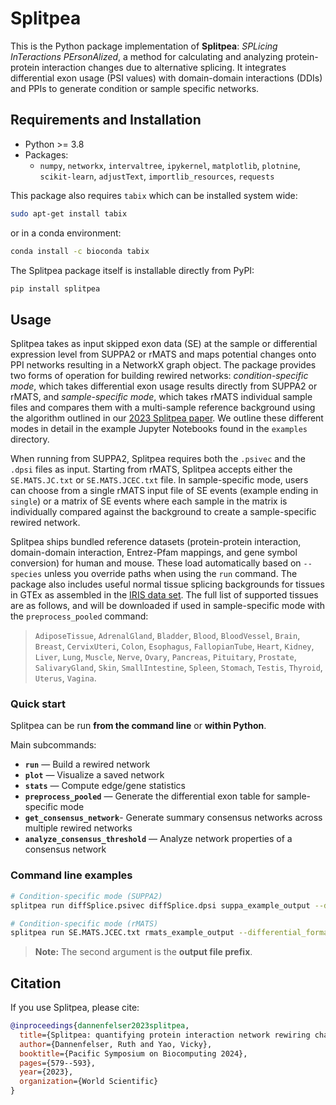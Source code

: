 # Splitpea

This is the Python package implementation of **Splitpea**: *SPLicing InTeractions PErsonAlized*, a method for calculating and analyzing protein-protein interaction changes due to alternative splicing. It integrates differential exon usage (PSI values) with domain-domain interactions (DDIs) and PPIs to generate condition or sample specific networks.

## Requirements and Installation

- Python >= 3.8
- Packages:
  - `numpy`, `networkx`, `intervaltree`, `ipykernel`, `matplotlib`, `plotnine`, `scikit-learn`, `adjustText`, `importlib_resources`, `requests`

This package also requires `tabix` which can be installed system wide:

```bash
sudo apt-get install tabix
```

or in a conda environment:

```bash
conda install -c bioconda tabix
```

The Splitpea package itself is installable directly from PyPI:

```bash
pip install splitpea
```

## Usage

Splitpea takes as input skipped exon data (SE) at the sample or differential expression level from SUPPA2 or rMATS and maps potential changes onto PPI networks resulting in a NetworkX graph object. The package provides two forms of operation for building rewired networks: _condition-specific mode_, which takes differential exon usage results directly from SUPPA2 or rMATS, and _sample-specific mode_, which takes rMATS individual sample files and compares them with a multi-sample reference background using the algorithm outlined in our [2023 Splitpea paper](https://pubmed.ncbi.nlm.nih.gov/38160308/). We outline these different modes in detail in the example Jupyter Notebooks found in the `examples` directory.

When running from SUPPA2, Splitpea requires both the `.psivec` and the `.dpsi` files as input. Starting from rMATS, Splitpea accepts either the `SE.MATS.JC.txt` or `SE.MATS.JCEC.txt` file. In sample-specific mode, users can choose from a single rMATS input file of SE events (example ending in `single`) or  a matrix of SE events where each sample in the matrix is individually compared against the background to create a sample-specific rewired network.

Splitpea ships bundled reference datasets (protein-protein interaction, domain-domain interaction, Entrez-Pfam mappings, and gene symbol conversion) for human and mouse. These load automatically based on `--species` unless you override paths when using the `run` command. The package also includes useful normal tissue splicing backgrounds for tissues in GTEx as assembled in the [IRIS data set](https://www.pnas.org/doi/10.1073/pnas.2221116120). The full list of supported tissues are as follows, and will be downloaded if used in sample-specific mode with the `preprocess_pooled` command:

> `AdiposeTissue`, `AdrenalGland`, `Bladder`, `Blood`, `BloodVessel`, `Brain`, `Breast`, `CervixUteri`, `Colon`, `Esophagus`, `FallopianTube`, `Heart`, `Kidney`, `Liver`, `Lung`, `Muscle`, `Nerve`, `Ovary`, `Pancreas`, `Pituitary`, `Prostate`, `SalivaryGland`, `Skin`, `SmallIntestine`, `Spleen`, `Stomach`, `Testis`, `Thyroid`, `Uterus`, `Vagina`. 


### Quick start

Splitpea can be run **from the command line** or **within Python**.

Main subcommands:

- **`run`** — Build a rewired network
- **`plot`** — Visualize a saved network
- **`stats`** — Compute edge/gene statistics
- **`preprocess_pooled`** — Generate the differential exon table for sample-specific mode
- **`get_consensus_network`**- Generate summary consensus networks across multiple rewired networks
- **`analyze_consensus_threshold`** — Analyze network properties of a consensus network

### Command line examples

```bash
# Condition-specific mode (SUPPA2)
splitpea run diffSplice.psivec diffSplice.dpsi suppa_example_output --differential_format suppa2

# Condition-specific mode (rMATS)
splitpea run SE.MATS.JCEC.txt rmats_example_output --differential_format rmats
```
> **Note:** The second argument is the **output file prefix**.

## Citation

If you use Splitpea, please cite:

```bibtex
@inproceedings{dannenfelser2023splitpea,
  title={Splitpea: quantifying protein interaction network rewiring changes due to alternative splicing in cancer},
  author={Dannenfelser, Ruth and Yao, Vicky},
  booktitle={Pacific Symposium on Biocomputing 2024},
  pages={579--593},
  year={2023},
  organization={World Scientific}
}
```




